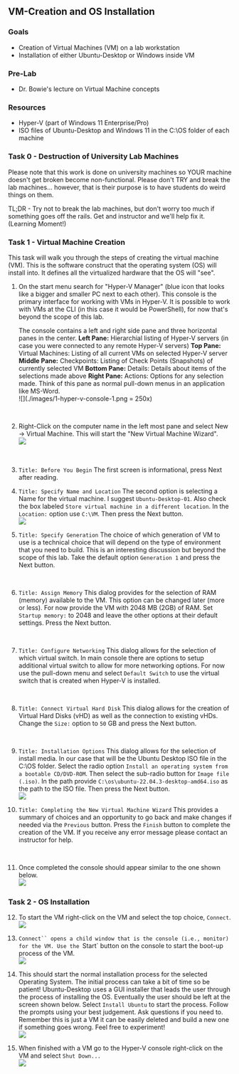 ## VM-Creation and OS Installation

### Goals 
-   Creation of Virtual Machines (VM) on a lab workstation
-   Installation of either Ubuntu-Desktop or Windows inside VM

### Pre-Lab
-   Dr. Bowie's lecture on Virtual Machine concepts

### Resources
-   Hyper-V (part of Windows 11 Enterprise/Pro)
-   ISO files of Ubuntu-Desktop and Windows 11 in the C:\OS folder of each machine

### Task 0 - Destruction of University Lab Machines
Please note that this work is done on university machines so YOUR machine doesn't get broken become non-functional. Please don't TRY and break the lab machines... however, that is their purpose is to have students do weird things on them. 

TL;DR - Try not to break the lab machines, but don't worry too much if something goes off the rails. Get and instructor and we'll help fix it. (Learning Moment!)

### Task 1 - Virtual Machine Creation
This task will walk you through the steps of creating the virtual machine (VM). This is the software construct that the operating system (OS) will install into. It defines all the virtualized hardware that the OS will "see".

1. On the start menu search for "Hyper-V Manager" (blue icon that looks like a bigger and smaller PC next to each other). This console is the primary interface for working with VMs in Hyper-V. It is possible to work with VMs at the CLI (in this case it would be PowerShell), for now that's beyond the scope of this lab.

    The console contains a left and right side pane and three horizontal panes in the center. 
    **Left Pane:** Hierarchial listing of Hyper-V servers (in case you were connected to any remote Hyper-V servers)
    **Top Pane:** Virtual Machines: Listing of all current VMs on selected Hyper-V server
    **Middle Pane:** Checkpoints: Listing of Check Points (Snapshots) of currently selected VM
    **Bottom Pane:** Details: Details about items of the selections made above
    **Right Pane:** Actions: Options for any selection made. Think of this pane as normal pull-down menus in an application like MS-Word.
    <br>
    ![](./images/1-hyper-v-console-1.png = 250x)
<br>

2. Right-Click on the computer name in the left most pane and select New -> Virtual Machine. This will start the "New Virtual Machine Wizard".
    <br>
    ![](./images/2-hyper-v-console-context.png)
<br>

3. `Title: Before You Begin` The first screen is informational, press Next after reading. 

4. `Title: Specify Name and Location` The second option is selecting a Name for the virtual machine. I suggest `Ubuntu-Desktop-01`. Also check the box labeled `Store virtual machine in a different location`. In the `Location:` option use `C:\VM`. Then press the Next button.
    <br>
    ![](./images/3-hyper-v-VM-name-and-Location.png)
    <br>

5. `Title: Specify Generation` The choice of which generation of VM to use is a technical choice that will depend on the type of environment that you need to build. This is an interesting discussion but beyond the scope of this lab. Take the default option `Generation 1` and press the Next button.
<br>

6. `Title: Assign Memory` This dialog provides for the selection of RAM (memory) available to the VM. This option can be changed later (more or less). For now provide the VM with 2048 MB (2GB) of RAM. Set `Startup memory:` to 2048 and leave the other options at their default settings. Press the Next button.
<br>

7. `Title: Configure Networking` This dialog allows for the selection of which virtual switch. In main console there are options to setup additional virtual switch to allow for more networking options. For now use the pull-down menu and select `Default Switch` to use the virtual switch that is created when Hyper-V is installed.
<br>

8. `Title: Connect Virtual Hard Disk` This dialog allows for the creation of Virtual Hard Disks (vHD) as well as the connection to existing vHDs. Change the `Size:` option to `50` GB and press the Next button.
<br>

9. `Title: Installation Options` This dialog allows for the selection of install media. In our case that will be the Ubuntu Desktop ISO file in the C:\OS folder. Select the radio option `Install an operating system from a bootable CD/DVD-ROM`. Then select the sub-radio button for `Image file (.iso)`. In the path provide `C:\os\ubuntu-22.04.3-desktop-amd64.iso` as the path to the ISO file. Then press the Next button.
    <br>
    ![](./images/4-hyper-v-VM-ISO-Location.png)
    <br>

10. `Title: Completing the New Virtual Machine Wizard` This provides a summary of choices and an opportunity to go back and make changes if needed via the `Previous` button. Press the `Finish` button to complete the creation of the VM. If you receive any error message please contact an instructor for help.
<br>

11. Once completed the console should appear similar to the one shown below.
    <br>
    ![](./images/5-hyper-v-console-2.png)
    <br>

### Task 2 - OS Installation
12. To start the VM right-click on the VM and select the top choice, `Connect`. 
    <br>
    ![](./images/6-hyper-v-connect.png)
    <br>

13. `Connect`` opens a child window that is the console (i.e., monitor) for the VM. Use the `Start` button on the console to start the boot-up process of the VM.
    <br>
    ![](./images/7-hyper-v-console.png)
    <br>

14. This should start the normal installation process for the selected Operating System. The initial process can take a bit of time so be patient! Ubuntu-Desktop uses a GUI installer that leads the user through the process of installing the OS. Eventually the user should be left at the screen shown below. Select `Install Ubuntu` to start the process. Follow the prompts using your best judgement. Ask questions if you need to. Remember this is just a VM it can be easily deleted and build a new one if something goes wrong. Feel free to experiment!
    <br>
    ![](./images/8-hyper-v-console-ubuntu-install.png)
    <br>

15. When finished with a VM go to the Hyper-V console right-click on the VM and select `Shut Down...`
    <br>
    ![](./images/9-hyper-v-console-shut-down.png)
    <br>
